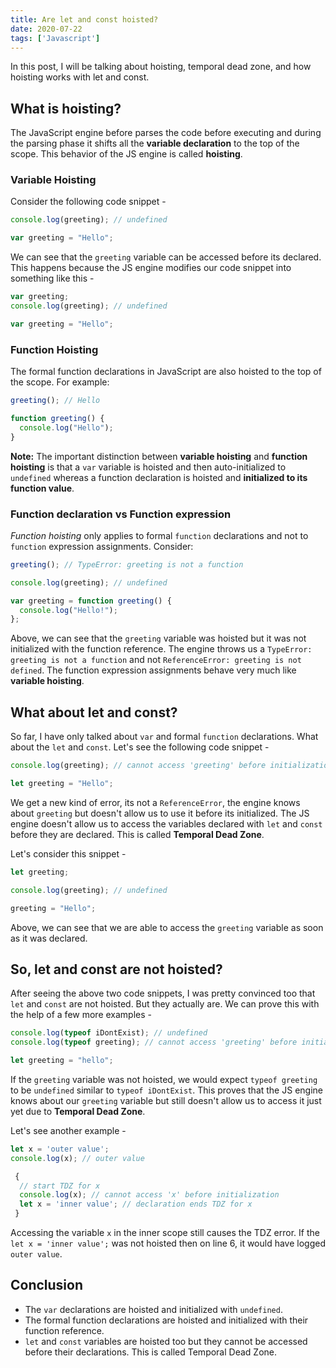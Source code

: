 ```yaml
---
title: Are let and const hoisted?
date: 2020-07-22
tags: ['Javascript']
---
```


<p class="intro">In this post, I will be talking about hoisting, temporal dead zone, and how hoisting works with let and const.</p>


## What is hoisting? 

The JavaScript engine before parses the code before executing and during the parsing phase it shifts all the **variable declaration** to the top of the scope. This behavior of the JS engine is called **hoisting**.

### Variable Hoisting 

Consider the following code snippet - 

```js
console.log(greeting); // undefined

var greeting = "Hello";
```

We can see that the `greeting` variable can be accessed before its declared. This happens because the JS engine modifies our code snippet into something like this - 

```js
var greeting;
console.log(greeting); // undefined

var greeting = "Hello";
```

### Function Hoisting

The formal function declarations in JavaScript are also hoisted to the top of the scope. For example: 

```js
greeting(); // Hello

function greeting() {
  console.log("Hello");
}
```

**Note:** The important distinction between **variable hoisting** and **function hoisting** is that a `var` variable is hoisted and then auto-initialized to `undefined` whereas a function declaration is hoisted and **initialized to its function value**. 

### Function declaration vs Function expression

*Function hoisting* only applies to formal `function` declarations and not to `function` expression assignments. Consider:

```js
greeting(); // TypeError: greeting is not a function

console.log(greeting); // undefined

var greeting = function greeting() {
  console.log("Hello!");
};
```

Above, we can see that the `greeting` variable was hoisted but it was not initialized with the function reference. The engine throws us a `TypeError: greeting is not a function` and not `ReferenceError: greeting is not defined`. The function expression assignments behave very much like **variable hoisting**.


## What about let and const?

So far, I have only talked about `var` and formal `function` declarations. What about the `let` and `const`. Let's see the following code snippet - 

```js
console.log(greeting); // cannot access 'greeting' before initialization

let greeting = "Hello";
```

We get a new kind of error, its not a `ReferenceError`, the engine knows about `greeting` but doesn't allow us to use it before its initialized. The JS engine doesn't allow us to access the variables declared with `let` and `const` before they are declared. This is called **Temporal Dead Zone**.


Let's consider this snippet - 

```js
let greeting;

console.log(greeting); // undefined

greeting = "Hello";
```

Above, we can see that we are able to access the `greeting` variable as soon as it was declared.


## So, let and const are not hoisted?

After seeing the above two code snippets, I was pretty convinced too that `let` and `const` are not hoisted. But they actually are. We can prove this with the help of a few more examples - 


```js
console.log(typeof iDontExist); // undefined
console.log(typeof greeting); // cannot access 'greeting' before initialization

let greeting = "hello";
```

If the `greeting` variable was not hoisted, we would expect `typeof greeting` to be `undefined` similar to `typeof iDontExist`. This proves that the JS engine knows about our `greeting` variable but still doesn't allow us to access it just yet due to **Temporal Dead Zone**.


Let's see another example - 

```js
let x = 'outer value';
console.log(x); // outer value

 {
  // start TDZ for x
  console.log(x); // cannot access 'x' before initialization
  let x = 'inner value'; // declaration ends TDZ for x
 }
```

Accessing the variable `x` in the inner scope still causes the TDZ error. If the `let x = 'inner value';` was not hoisted then on line 6, it would have logged `outer value`.


## Conclusion

- The `var` declarations are hoisted and initialized with `undefined`.
- The formal function declarations are hoisted and initialized with their function reference.
- `let` and `const` variables are hoisted too but they cannot be accessed before their declarations. This is called Temporal Dead Zone.
